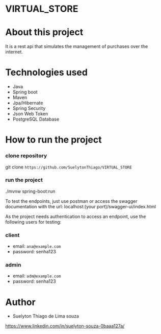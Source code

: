 # VIRTUAL_STORE

# About this project

It is a rest api that simulates the management of purchases over the internet.

# Technologies used

- Java
- Spring boot
- Maven
- Jpa/Hibernate
- Spring Security
- Json Web Token
- PostgreSQL Database

# How to run the project

### clone repository
git clone `https://github.com/SuelytonThiago/VIRTUAL_STORE`

### run the project
./mvnw spring-boot:run

To test the endpoints, just use postman or access the swagger documentation with the url: localhost:(your port)/swagger-ui/index.html

As the project needs authentication to access an endpoint, use the following users for testing:

### client
* email: `ana@example.com`
* password: senha123

### admin
* email: `adm@example.com`
* password: senha123

# Author
- Suelyton Thiago de Lima souza

https://www.linkedin.com/in/suelyton-souza-0baaa127a/

